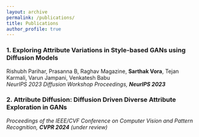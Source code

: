 ```yaml
---
layout: archive
permalink: /publications/
title: Publications
author_profile: true
---
```


### 1. Exploring Attribute Variations in Style-based GANs using Diffusion Models 
Rishubh Parihar, Prasanna B, Raghav Magazine, **Sarthak Vora**, Tejan Karmali, Varun Jampani, Venkatesh Babu \
_NeurIPS 2023 Diffusion Workshop Proceedings, **NeurIPS 2023**_  

### 2. Attribute Diffusion: Diffusion Driven Diverse Attribute Exploration in GANs
_Proceedings of the IEEE/CVF Conference on Computer Vision and Pattern Recognition, **CVPR 2024** (under review)_



